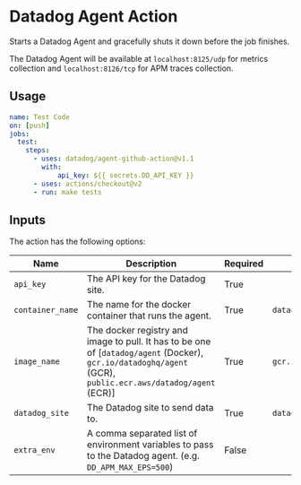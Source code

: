 # Datadog Agent Action

Starts a Datadog Agent and gracefully shuts it down before the job finishes.

The Datadog Agent will be available at `localhost:8125/udp` for metrics collection and `localhost:8126/tcp` for APM traces collection.

## Usage
```yaml
name: Test Code
on: [push]
jobs:
  test:
    steps:
      - uses: datadog/agent-github-action@v1.1
        with:
            api_key: ${{ secrets.DD_API_KEY }}
      - uses: actions/checkout@v2
      - run: make tests
```

## Inputs

The action has the following options:

| Name | Description | Required | Default |
| ---- | ----------- | -------- | ------- |
| `api_key` | The API key for the Datadog site. | True | |
| `container_name` | The name for the docker container that runs the agent. | True | `datadog-agent` |
| `image_name` | The docker registry and image to pull. It has to be one of [`datadog/agent` (Docker), `gcr.io/datadoghq/agent` (GCR), `public.ecr.aws/datadog/agent` (ECR)] | True | `gcr.io/datadoghq/agent` |
| `datadog_site` | The Datadog site to send data to. | True | `datadoghq.com` |
| `extra_env` | A comma separated list of environment variables to pass to the Datadog agent. (e.g. `DD_APM_MAX_EPS=500`) | False | |
